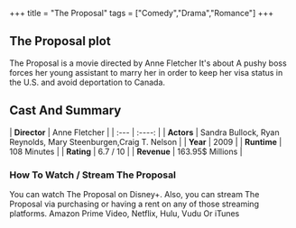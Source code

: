 +++
title = "The Proposal"
tags = ["Comedy","Drama","Romance"]
+++
## The Proposal plot
The Proposal is a movie directed by Anne Fletcher It's about A pushy boss forces her young assistant to marry her in order to keep her visa status in the U.S. and avoid deportation to Canada.
## Cast And Summary
| **Director**      | Anne Fletcher |
    | :---        |    :----:   |
    |  **Actors** | Sandra Bullock, Ryan Reynolds, Mary Steenburgen,Craig T. Nelson |
    | **Year**   | 2009    |
    |  **Runtime** | 108 Minutes |
    |  **Rating** | 6.7 / 10 | 
    |  **Revenue** | 163.95$ Millions |
### How To Watch / Stream The Proposal
You can watch The Proposal on Disney+.
Also, you can stream The Proposal via purchasing or having a rent on any of those streaming platforms.
Amazon Prime Video, Netflix, Hulu, Vudu Or iTunes